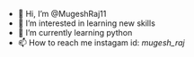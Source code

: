 - 👋 Hi, I’m @MugeshRaj11
- 👀 I’m interested in learning new skills
- 🌱 I’m currently learning python
- 📫 How to reach me instagam id: _mugesh_raj_

<!---
MugeshRaj11/MugeshRaj11 is a ✨ special ✨ repository because its `README.md` (this file) appears on your GitHub profile.
You can click the Preview link to take a look at your changes.
--->

